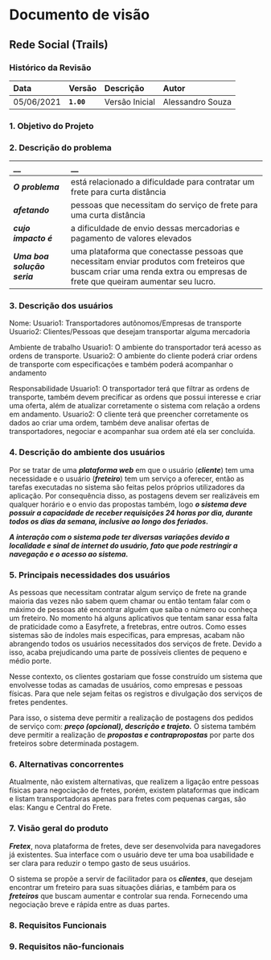 # Documento de visão

## Rede Social (Trails)

### Histórico da Revisão 

|  Data  | Versão | Descrição | Autor |
|:-------|:-------|:----------|:------|
| 05/06/2021 |  **`1.00`** | Versão Inicial  | Alessandro Souza|


### 1. Objetivo do Projeto 

### 2. Descrição do problema 
| __ | __ |
|:------------------|:-----|
| **_O problema_** | está relacionado a dificuldade para contratar um frete para curta distância |
| **_afetando_** | pessoas que necessitam do serviço de frete para uma curta distância |
| **_cujo impacto é_**| a dificuldade de envio dessas mercadorias e pagamento de valores elevados|
| **_Uma boa solução seria_** | uma plataforma que conectasse pessoas que necessitam enviar produtos com freteiros que buscam criar uma renda extra ou empresas de frete que queiram aumentar seu lucro.|

### 3. Descrição dos usuários
Nome:
Usuario1: Transportadores autônomos/Empresas de transporte
Usuario2: Clientes/Pessoas que desejam transportar alguma mercadoria

Ambiente de trabalho
Usuario1: O ambiente do transportador terá acesso as ordens de transporte.
Usuario2:  O ambiente do cliente poderá criar ordens de transporte com especificações e também poderá acompanhar o andamento

Responsabilidade
Usuario1: O transportador terá que filtrar as ordens de transporte, também devem precificar as ordens que possui interesse e criar uma oferta, além de atualizar corretamente o sistema com relação a ordens em andamento.
Usuario2: O cliente terá que preencher corretamente os dados ao criar uma ordem, também deve analisar ofertas de transportadores, negociar e acompanhar sua ordem até ela ser concluída. 

### 4. Descrição do ambiente dos usuários
Por se tratar de uma **_plataforma web_** em que o usuário (**_cliente_**) tem uma necessidade e o usuário (**_freteiro_**) tem um serviço a oferecer, então as tarefas executadas no sistema são feitas pelos próprios utilizadores da aplicação. Por consequência disso, as postagens devem ser realizáveis em qualquer horário e o envio das propostas também, logo **_o sistema deve possuir a capacidade de receber requisições 24 horas por dia, durante todos os dias da semana, inclusive ao longo dos feriados._**

**_A interação com o sistema pode ter diversas variações devido a localidade e sinal de internet do usuário, fato que pode restringir a navegação e o acesso ao sistema._**

### 5. Principais necessidades dos usuários
As pessoas que necessitam contratar algum serviço de frete na grande maioria das vezes não sabem quem chamar ou então tentam falar com o máximo de pessoas até encontrar alguém que saiba o número ou conheça um freteiro. No momento há alguns aplicativos que tentam sanar essa falta de praticidade como a Easyfrete, a fretebras, entre outros. Como esses sistemas são de índoles mais especificas, para empresas, acabam não abrangendo todos os usuários necessitados dos serviços de frete. Devido a isso, acaba prejudicando uma parte de possíveis clientes de pequeno e médio porte.

Nesse contexto, os clientes gostariam que fosse construído um sistema que envolvesse todas as camadas de usuários, como empresas e pessoas físicas. Para que nele sejam feitas os registros e divulgação dos serviços de fretes pendentes.

Para isso, o sistema deve permitir a realização de postagens dos pedidos de serviço com: **_preço (opcional), descrição e trajeto._** O sistema também deve permitir a realização de **_propostas e contrapropostas_** por parte dos freteiros sobre determinada postagem.

### 6.	Alternativas concorrentes
Atualmente, não existem alternativas, que realizem a ligação entre pessoas físicas para negociação de fretes, porém, existem plataformas que indicam e listam transportadoras apenas para fretes com pequenas cargas, são elas: Kangu e Central do Frete.
### 7.	Visão geral do produto
**_Fretex_**, nova plataforma de fretes, deve ser desenvolvida para navegadores já existentes. Sua interface com o usuário deve ter uma boa usabilidade e ser clara para reduzir o tempo gasto de seus usuários.

O sistema se propõe a servir de facilitador para os **_clientes_**, que desejam encontrar um freteiro para suas situações diárias, e também para os **_freteiros_** que buscam aumentar e controlar sua renda. Fornecendo uma negociação breve e rápida entre as duas partes.

### 8. Requisitos Funcionais

### 9. Requisitos não-funcionais


